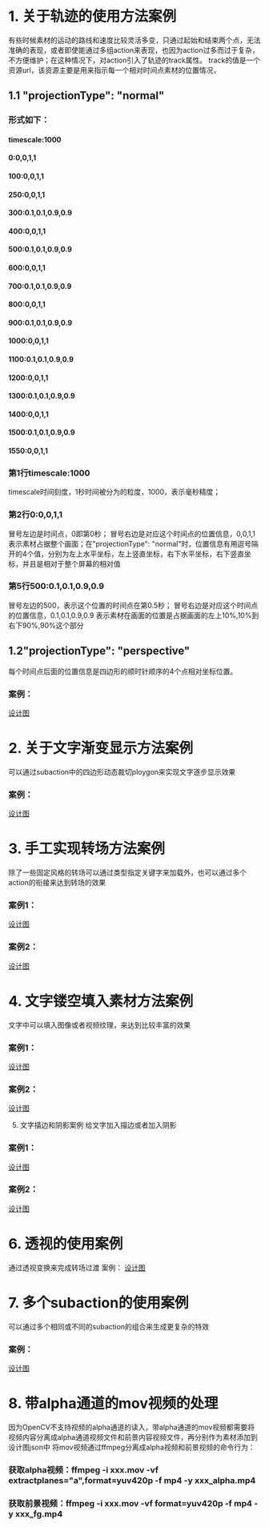 # 1.	关于轨迹的使用方法案例
有些时候素材的运动的路线和速度比较灵活多变，只通过起始和结束两个点，无法准确的表现，或者即使能通过多组action来表现，也因为action过多而过于复杂，不方便维护；在这种情况下，对action引入了轨迹的track属性。track的值是一个资源url，该资源主要是用来指示每一个相对时间点素材的位置情况，## 1.1 "projectionType": "normal"
### 形式如下：
#### timescale:1000
 #### 0:0,0,1,1 #### 100:0,0,1,1 #### 250:0,0,1,1 #### 300:0.1,0.1,0.9,0.9 
#### 400:0,0,1,1 #### 500:0.1,0.1,0.9,0.9 #### 600:0,0,1,1 #### 700:0.1,0.1,0.9,0.9#### 800:0,0,1,1 #### 900:0.1,0.1,0.9,0.9 #### 1000:0,0,1,1#### 1100:0.1,0.1,0.9,0.9 #### 1200:0,0,1,1 #### 1300:0.1,0.1,0.9,0.9 
#### 1400:0,0,1,1#### 1500:0.1,0.1,0.9,0.9 
#### 1550:0,0,1,1

### 第1行timescale:1000
timescale时间刻度，1秒时间被分为的粒度，1000，表示毫秒精度；### 第2行0:0,0,1,1 
冒号左边是时间点，0即第0秒；冒号右边是对应这个时间点的位置信息，0,0,1,1表示素材占据整个画面；在"projectionType": "normal"时，位置信息有用逗号隔开的4个值，分别为左上水平坐标，左上竖直坐标，右下水平坐标，右下竖直坐标，并且是相对于整个屏幕的相对值### 第5行500:0.1,0.1,0.9,0.9 
冒号左边的500，表示这个位置的时间点在第0.5秒；冒号右边是对应这个时间点的位置信息，0.1,0.1,0.9,0.9 表示素材在画面的位置是占据画面的左上10%,10%到右下90%,90%这个部分## 1.2"projectionType": "perspective"
每个时间点后面的位置信息是四边形的顺时针顺序的4个点相对坐标位置。### 案例：
[设计图](https://github.com/bigbase-media/ivf-blueprint-wallen/tree/master/samples/抖动.json) 
# 2.	关于文字渐变显示方法案例
可以通过subaction中的四边形动态裁切ploygon来实现文字逐步显示效果### 案例：[设计图 ](https://github.com/bigbase-media/ivf-blueprint-wallen/tree/master/samples/textDisplay.json)
# 3.	手工实现转场方法案例
除了一些固定风格的转场可以通过类型指定关键字来加载外，也可以通过多个action的衔接来达到转场的效果### 案例1：
[设计图](https://github.com/bigbase-media/ivf-blueprint-wallen/tree/master/samples/manualTransition.json) ### 案例2：
[设计图](https://github.com/bigbase-media/ivf-blueprint-wallen/tree/master/samples/manualTransition2.json) # 4.	文字镂空填入素材方法案例
文字中可以填入图像或者视频纹理，来达到比较丰富的效果### 案例1：
[设计图](https://github.com/bigbase-media/ivf-blueprint-wallen/tree/master/samples/textWithTexture.json) ### 案例2：
[设计图](https://github.com/bigbase-media/ivf-blueprint-wallen/tree/master/samples/textWithVidTexture.json) 
5.	文字描边和阴影案例给文字加入描边或者加入阴影### 案例1：
[设计图](https://github.com/bigbase-media/ivf-blueprint-wallen/tree/master/samples/textWithColorBorder.json) ### 案例2：
[设计图](https://github.com/bigbase-media/ivf-blueprint-wallen/tree/master/samples/textWithVidTexture.json) # 6.	透视的使用案例
通过透视变换来完成转场过渡案例：[设计图](https://github.com/bigbase-media/ivf-blueprint-wallen/tree/master/samples/perspectiveTransition.json) 
# 7.	多个subaction的使用案例

可以通过多个相同或不同的subaction的组合来生成更复杂的特效### 案例：[设计图](https://github.com/bigbase-media/ivf-blueprint-wallen/tree/master/samples/multipleSubactions.json) # 8.	带alpha通道的mov视频的处理
因为OpenCV不支持视频的alpha通道的读入，带alpha通道的mov视频都需要将视频内容分离成alpha通道视频文件和前景内容视频文件，再分别作为素材添加到设计图json中将mov视频通过ffmpeg分离成alpha视频和前景视频的命令行为：### 获取alpha视频：ffmpeg -i xxx.mov -vf extractplanes="a",format=yuv420p -f mp4 -y xxx_alpha.mp4
### 获取前景视频：ffmpeg -i xxx.mov -vf format=yuv420p -f mp4 -y xxx_fg.mp4
